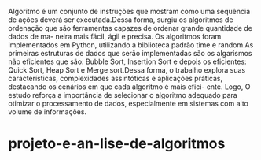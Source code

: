 Algoritmo é um conjunto de instruções que mostram como uma sequência
de ações deverá ser executada.Dessa forma, surgiu os algoritmos de ordenação
que são ferramentas capazes de ordenar grande quantidade de dados de ma-
neira mais fácil, ágil e precisa. Os algoritmos foram implementados em Python,
utilizando a biblioteca padrão time e random.As primeiras estruturas de dados
que serão implementadas são os algarismos não eficientes que são: Bubble Sort,
Insertion Sort e depois os eficientes: Quick Sort, Heap Sort e Merge sort.Dessa
forma, o trabalho explora suas características, complexidades assintóticas e
aplicações práticas, destacando os cenários em que cada algoritmo é mais efici-
ente. Logo, O estudo reforça a importância de selecionar o algoritmo adequado
para otimizar o processamento de dados, especialmente em sistemas com alto
volume de informações.

# projeto-e-an-lise-de-algoritmos
